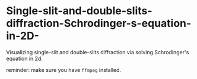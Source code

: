 # Single-slit-and-double-slits-diffraction-Schrodinger-s-equation-in-2D-
Visualizing single-slit and double-slits diffraction via solving Schrodinger's equation in 2d.

reminder: make sure you have `ffmpeg` installed.

